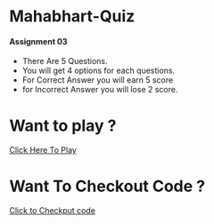 # Mahabhart-Quiz
#### Assignment 03
* There Are 5 Questions.
* You will get 4 options for each questions.
* For Correct Answer you will earn 5 score
* for Incorrect Answer you will lose 2 score.

# Want to play ?
[Click Here To Play](https://replit.com/@BhavyaShah10/Mahabharat-Quiz#index.js)

# Want To Checkout Code ?
[Click to Checkput code](https://github.com/BvShah26/Mahabhart-Quiz/blob/main/index.js)
